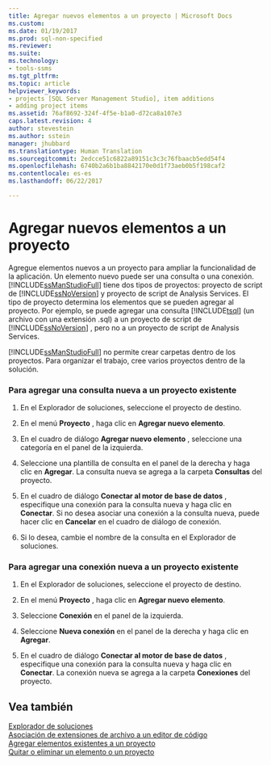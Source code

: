 ```yaml
---
title: Agregar nuevos elementos a un proyecto | Microsoft Docs
ms.custom: 
ms.date: 01/19/2017
ms.prod: sql-non-specified
ms.reviewer: 
ms.suite: 
ms.technology:
- tools-ssms
ms.tgt_pltfrm: 
ms.topic: article
helpviewer_keywords:
- projects [SQL Server Management Studio], item additions
- adding project items
ms.assetid: 76af8692-324f-4f5e-b1a0-d72ca8a107e3
caps.latest.revision: 4
author: stevestein
ms.author: sstein
manager: jhubbard
ms.translationtype: Human Translation
ms.sourcegitcommit: 2edcce51c6822a89151c3c3c76fbaacb5edd54f4
ms.openlocfilehash: 6740b2a6b1ba8842170e0d1f73aeb0b5f198caf2
ms.contentlocale: es-es
ms.lasthandoff: 06/22/2017

---
```

# <a name="add-new-items-to-a-project"></a>Agregar nuevos elementos a un proyecto
Agregue elementos nuevos a un proyecto para ampliar la funcionalidad de la aplicación. Un elemento nuevo puede ser una consulta o una conexión. [!INCLUDE[ssManStudioFull](../../includes/ssmanstudiofull_md.md)] tiene dos tipos de proyectos: proyecto de script de [!INCLUDE[ssNoVersion](../../includes/ssnoversion_md.md)] y proyecto de script de Analysis Services. El tipo de proyecto determina los elementos que se pueden agregar al proyecto. Por ejemplo, se puede agregar una consulta [!INCLUDE[tsql](../../includes/tsql_md.md)] (un archivo con una extensión .sql) a un proyecto de script de [!INCLUDE[ssNoVersion](../../includes/ssnoversion_md.md)] , pero no a un proyecto de script de Analysis Services.  
  
[!INCLUDE[ssManStudioFull](../../includes/ssmanstudiofull_md.md)] no permite crear carpetas dentro de los proyectos. Para organizar el trabajo, cree varios proyectos dentro de la solución.  
  
### <a name="to-add-a-new-query-to-an-existing-project"></a>Para agregar una consulta nueva a un proyecto existente  
  
1.  En el Explorador de soluciones, seleccione el proyecto de destino.  
  
2.  En el menú **Proyecto** , haga clic en **Agregar nuevo elemento**.  
  
3.  En el cuadro de diálogo **Agregar nuevo elemento** , seleccione una categoría en el panel de la izquierda.  
  
4.  Seleccione una plantilla de consulta en el panel de la derecha y haga clic en **Agregar**. La consulta nueva se agrega a la carpeta **Consultas** del proyecto.  
  
5.  En el cuadro de diálogo **Conectar al motor de base de datos** , especifique una conexión para la consulta nueva y haga clic en **Conectar**. Si no desea asociar una conexión a la consulta nueva, puede hacer clic en **Cancelar** en el cuadro de diálogo de conexión.  
  
6.  Si lo desea, cambie el nombre de la consulta en el Explorador de soluciones.  
  
### <a name="to-add-a-new-connection-to-an-existing-project"></a>Para agregar una conexión nueva a un proyecto existente  
  
1.  En el Explorador de soluciones, seleccione el proyecto de destino.  
  
2.  En el menú **Proyecto** , haga clic en **Agregar nuevo elemento**.  
  
3.  Seleccione **Conexión** en el panel de la izquierda.  
  
4.  Seleccione **Nueva conexión** en el panel de la derecha y haga clic en **Agregar**.  
  
5.  En el cuadro de diálogo **Conectar al motor de base de datos** , especifique una conexión para la consulta nueva y haga clic en **Conectar**. La conexión nueva se agrega a la carpeta **Conexiones** del proyecto.  
  
## <a name="see-also"></a>Vea también  
[Explorador de soluciones](../../ssms/solution/solution-explorer.md)  
[Asociación de extensiones de archivo a un editor de código](http://msdn.microsoft.com/en-us/193630f4-93de-4950-8f36-68702531f925)  
[Agregar elementos existentes a un proyecto](../../ssms/solution/add-existing-items-to-a-project.md)  
[Quitar o eliminar un elemento o un proyecto](../../ssms/solution/remove-or-delete-an-item-or-project.md)  
  

